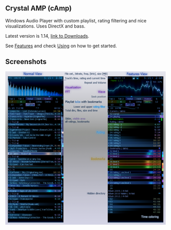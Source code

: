 Crystal AMP (cAmp)
------------------

Windows Audio Player with custom playlist, rating filtering and nice visualizations.
Uses DirectX and bass.

Latest version is 1.14, [link to Downloads](https://github.com/cryham/cAmp/releases).

See [Features](https://github.com/cryham/cAmp/wiki/Features) and
check [Using](https://github.com/cryham/cAmp/wiki/Using) on how to get started.

Screenshots
-----------

![](https://raw.githubusercontent.com/cryham/cAmp/master/screenshots.png)

